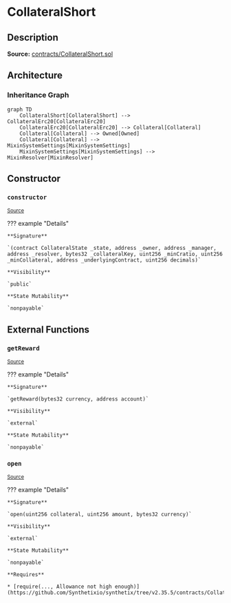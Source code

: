 # CollateralShort

## Description

**Source:** [contracts/CollateralShort.sol](https://github.com/Synthetixio/synthetix/tree/v2.35.5/contracts/CollateralShort.sol)

## Architecture

### Inheritance Graph

```mermaid
graph TD
    CollateralShort[CollateralShort] --> CollateralErc20[CollateralErc20]
    CollateralErc20[CollateralErc20] --> Collateral[Collateral]
    Collateral[Collateral] --> Owned[Owned]
    Collateral[Collateral] --> MixinSystemSettings[MixinSystemSettings]
    MixinSystemSettings[MixinSystemSettings] --> MixinResolver[MixinResolver]

```

## Constructor

### `constructor`

<sub>[Source](https://github.com/Synthetixio/synthetix/tree/v2.35.5/contracts/CollateralShort.sol#L13)</sub>

??? example "Details"

    **Signature**

    `(contract CollateralState _state, address _owner, address _manager, address _resolver, bytes32 _collateralKey, uint256 _minCratio, uint256 _minCollateral, address _underlyingContract, uint256 decimals)`

    **Visibility**

    `public`

    **State Mutability**

    `nonpayable`

## External Functions

### `getReward`

<sub>[Source](https://github.com/Synthetixio/synthetix/tree/v2.35.5/contracts/CollateralShort.sol#L50)</sub>

??? example "Details"

    **Signature**

    `getReward(bytes32 currency, address account)`

    **Visibility**

    `external`

    **State Mutability**

    `nonpayable`

### `open`

<sub>[Source](https://github.com/Synthetixio/synthetix/tree/v2.35.5/contracts/CollateralShort.sol#L38)</sub>

??? example "Details"

    **Signature**

    `open(uint256 collateral, uint256 amount, bytes32 currency)`

    **Visibility**

    `external`

    **State Mutability**

    `nonpayable`

    **Requires**

    * [require(..., Allowance not high enough)](https://github.com/Synthetixio/synthetix/tree/v2.35.5/contracts/CollateralShort.sol#L43)
